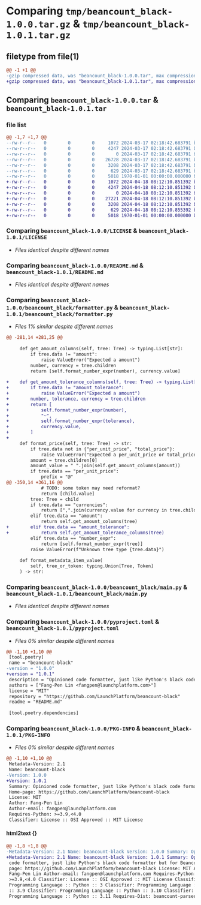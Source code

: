 # Comparing `tmp/beancount_black-1.0.0.tar.gz` & `tmp/beancount_black-1.0.1.tar.gz`

## filetype from file(1)

```diff
@@ -1 +1 @@
-gzip compressed data, was "beancount_black-1.0.0.tar", max compression
+gzip compressed data, was "beancount_black-1.0.1.tar", max compression
```

## Comparing `beancount_black-1.0.0.tar` & `beancount_black-1.0.1.tar`

### file list

```diff
@@ -1,7 +1,7 @@
--rw-r--r--   0        0        0     1072 2024-03-17 02:18:42.683791 beancount_black-1.0.0/LICENSE
--rw-r--r--   0        0        0     4247 2024-03-17 02:18:42.683791 beancount_black-1.0.0/README.md
--rw-r--r--   0        0        0        0 2024-03-17 02:18:42.683791 beancount_black-1.0.0/beancount_black/__init__.py
--rw-r--r--   0        0        0    26728 2024-03-17 02:18:42.683791 beancount_black-1.0.0/beancount_black/formatter.py
--rw-r--r--   0        0        0     3208 2024-03-17 02:18:42.683791 beancount_black-1.0.0/beancount_black/main.py
--rw-r--r--   0        0        0      629 2024-03-17 02:18:42.683791 beancount_black-1.0.0/pyproject.toml
--rw-r--r--   0        0        0     5018 1970-01-01 00:00:00.000000 beancount_black-1.0.0/PKG-INFO
+-rw-r--r--   0        0        0     1072 2024-04-18 08:12:10.851392 beancount_black-1.0.1/LICENSE
+-rw-r--r--   0        0        0     4247 2024-04-18 08:12:10.851392 beancount_black-1.0.1/README.md
+-rw-r--r--   0        0        0        0 2024-04-18 08:12:10.851392 beancount_black-1.0.1/beancount_black/__init__.py
+-rw-r--r--   0        0        0    27221 2024-04-18 08:12:10.851392 beancount_black-1.0.1/beancount_black/formatter.py
+-rw-r--r--   0        0        0     3208 2024-04-18 08:12:10.851392 beancount_black-1.0.1/beancount_black/main.py
+-rw-r--r--   0        0        0      629 2024-04-18 08:12:10.855392 beancount_black-1.0.1/pyproject.toml
+-rw-r--r--   0        0        0     5018 1970-01-01 00:00:00.000000 beancount_black-1.0.1/PKG-INFO
```

### Comparing `beancount_black-1.0.0/LICENSE` & `beancount_black-1.0.1/LICENSE`

 * *Files identical despite different names*

### Comparing `beancount_black-1.0.0/README.md` & `beancount_black-1.0.1/README.md`

 * *Files identical despite different names*

### Comparing `beancount_black-1.0.0/beancount_black/formatter.py` & `beancount_black-1.0.1/beancount_black/formatter.py`

 * *Files 1% similar despite different names*

```diff
@@ -281,14 +281,25 @@
 
     def get_amount_columns(self, tree: Tree) -> typing.List[str]:
         if tree.data != "amount":
             raise ValueError("Expected a amount")
         number, currency = tree.children
         return [self.format_number_expr(number), currency.value]
 
+    def get_amount_tolerance_columns(self, tree: Tree) -> typing.List[str]:
+        if tree.data != "amount_tolerance":
+            raise ValueError("Expected a amount")
+        number, tolerance, currency = tree.children
+        return [
+            self.format_number_expr(number),
+            "~",
+            self.format_number_expr(tolerance),
+            currency.value,
+        ]
+
     def format_price(self, tree: Tree) -> str:
         if tree.data not in {"per_unit_price", "total_price"}:
             raise ValueError("Expected a per_unit_price or total_price")
         amount = tree.children[0]
         amount_value = " ".join(self.get_amount_columns(amount))
         if tree.data == "per_unit_price":
             prefix = "@"
@@ -350,14 +361,16 @@
             # TODO: some token may need reformat?
             return [child.value]
         tree: Tree = child
         if tree.data == "currencies":
             return [",".join(currency.value for currency in tree.children)]
         elif tree.data == "amount":
             return self.get_amount_columns(tree)
+        elif tree.data == "amount_tolerance":
+            return self.get_amount_tolerance_columns(tree)
         elif tree.data == "number_expr":
             return [self.format_number_expr(tree)]
         raise ValueError(f"Unknown tree type {tree.data}")
 
     def format_metadata_item_value(
         self, tree_or_token: typing.Union[Tree, Token]
     ) -> str:
```

### Comparing `beancount_black-1.0.0/beancount_black/main.py` & `beancount_black-1.0.1/beancount_black/main.py`

 * *Files identical despite different names*

### Comparing `beancount_black-1.0.0/pyproject.toml` & `beancount_black-1.0.1/pyproject.toml`

 * *Files 0% similar despite different names*

```diff
@@ -1,10 +1,10 @@
 [tool.poetry]
 name = "beancount-black"
-version = "1.0.0"
+version = "1.0.1"
 description = "Opinioned code formatter, just like Python's black code formatter but for Beancount"
 authors = ["Fang-Pen Lin <fangpen@launchplatform.com>"]
 license = "MIT"
 repository = "https://github.com/LaunchPlatform/beancount-black"
 readme = "README.md"
 
 [tool.poetry.dependencies]
```

### Comparing `beancount_black-1.0.0/PKG-INFO` & `beancount_black-1.0.1/PKG-INFO`

 * *Files 0% similar despite different names*

```diff
@@ -1,10 +1,10 @@
 Metadata-Version: 2.1
 Name: beancount-black
-Version: 1.0.0
+Version: 1.0.1
 Summary: Opinioned code formatter, just like Python's black code formatter but for Beancount
 Home-page: https://github.com/LaunchPlatform/beancount-black
 License: MIT
 Author: Fang-Pen Lin
 Author-email: fangpen@launchplatform.com
 Requires-Python: >=3.9,<4.0
 Classifier: License :: OSI Approved :: MIT License
```

#### html2text {}

```diff
@@ -1,8 +1,8 @@
-Metadata-Version: 2.1 Name: beancount-black Version: 1.0.0 Summary: Opinioned
+Metadata-Version: 2.1 Name: beancount-black Version: 1.0.1 Summary: Opinioned
 code formatter, just like Python's black code formatter but for Beancount Home-
 page: https://github.com/LaunchPlatform/beancount-black License: MIT Author:
 Fang-Pen Lin Author-email: fangpen@launchplatform.com Requires-Python:
 >=3.9,<4.0 Classifier: License :: OSI Approved :: MIT License Classifier:
 Programming Language :: Python :: 3 Classifier: Programming Language :: Python
 :: 3.9 Classifier: Programming Language :: Python :: 3.10 Classifier:
 Programming Language :: Python :: 3.11 Requires-Dist: beancount-parser
```

